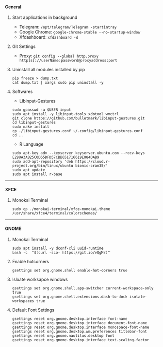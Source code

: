 #### General

1. Start applications in background
    - ​Telegram: `/opt/telegram/Telegram -startintray`
    - Google Chrome: `google-chrome-stable --no-startup-window`
    - Xfdashboard: `xfdashboard -d`

2. Git Settings
    - Proxy: `git config --global http.proxy http[s]://userName:password@proxyaddress:port`

3. Uninstall all modules installed by pip

    ```shell
    pip freeze > dump.txt
    cat dump.txt | xargs sudo pip uninstall -y
    ```

4. Softwares
    - Libinput-Gestures

    ```shell
    sudo gpasswd -a $USER input
    sudo apt install -y libinput-tools xdotool wmctrl
    git clone https://github.com/bulletmark/libinput-gestures.git
    cd libinput-gestures
    sudo make install
    cp ./libinput-gestures.conf ~/.config/libinput-gestures.conf
    cd ..
    ```

    - R Language

    ```shell
    sudo apt-key adv --keyserver keyserver.ubuntu.com --recv-keys E298A3A825C0D65DFD57CBB651716619E084DAB9
    sudo add-apt-repository 'deb https://cloud.r-project.org/bin/linux/ubuntu bionic-cran35/'
    sudo apt update
    sudo apt install r-base
    ```

---

#### XFCE

1. Monokai Terminal  

    ```shell
    sudo cp ./monokai-terminal/xfce-monokai.theme /usr/share/xfce4/terminal/colorschemes/
    ```

---

#### GNOME

1. Monokai Terminal

    ```shell
    sudo apt install -y dconf-cli uuid-runtime
    bash -c  "$(curl -sLo- https://git.io/vQgMr)"
    ```

2. Enable hotcorners  

    ```shell
    gsettings set org.gnome.shell enable-hot-corners true
    ```

3. Isloate worksapce windows

    ```shell
    gsettings set org.gnome.shell.app-switcher current-workspace-only true
    gsettings set org.gnome.shell.extensions.dash-to-dock isolate-workspaces true
    ```

4. Default Font Settings

    ```shell
    gsettings reset org.gnome.desktop.interface font-name
    gsettings reset org.gnome.desktop.interface document-font-name
    gsettings reset org.gnome.desktop.interface monospace-font-name
    gsettings reset org.gnome.desktop.wm.preferences titlebar-font
    gsettings reset org.gnome.nautilus.desktop font
    gsettings reset org.gnome.desktop.interface text-scaling-factor
    ```
